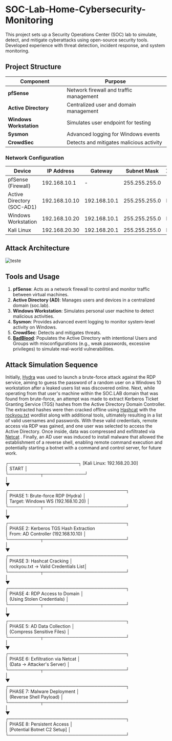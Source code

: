 # SOC-Lab-Home-Cybersecurity-Monitoring
This project sets up a Security Operations Center (SOC) lab to simulate, detect, and mitigate cyberattacks using open-source security tools. Developed experience with threat detection, incident response, and system monitoring.

## Project Structure

| Component             | Purpose                                 |
|-----------------------|-----------------------------------------|
| **pfSense**           | Network firewall and traffic management |
| **Active Directory**  | Centralized user and domain management  |
| **Windows Workstation**| Simulates user endpoint for testing    |
| **Sysmon**            | Advanced logging for Windows events     |
| **CrowdSec**          | Detects and mitigates malicious activity|

### Network Configuration

| Device                 | IP Address       | Gateway        | Subnet Mask     | Zone    |
|------------------------|------------------|----------------|-----------------|---------|
| pfSense (Firewall)     | 192.168.10.1     | -              | 255.255.255.0   |         |
| Active Directory (SOC-AD1) | 192.168.10.10    | 192.168.10.1  | 255.255.255.0   | LAN  |
| Windows Workstation    | 192.168.10.20    | 192.168.10.1   | 255.255.255.0   | LAN     |
| Kali Linux             | 192.168.20.30    | 192.168.20.1   | 255.255.255.0   | DMZ     |

## Attack Architecture

![teste](https://github.com/user-attachments/assets/80337873-d74b-49d9-9850-ca48d108e11c)



## Tools and Usage

1. **pfSense**: Acts as a network firewall to control and monitor traffic between virtual machines.
2. **Active Directory (AD)**: Manages users and devices in a centralized domain (soc.lab).
3. **Windows Workstation**: Simulates personal user machine to detect malicious activities.
4. **Sysmon**: Provides advanced event logging to monitor system-level activity on Windows.
5. **CrowdSec**: Detects and mitigates threats.
6. **[BadBlood](https://github.com/davidprowe/BadBlood)**: Populates the Active Directory with intentional Users and Groups with misconfigurations (e.g., weak passwords, excessive privileges) to simulate real-world vulnerabilities.  

## Attack Simulation Sequence

Initially, [Hydra](https://hackviser.com/tactics/tools/hydra) was used to launch a brute-force attack against the RDP service, aiming to guess the password of a random user on a Windows 10 workstation after a leaked users list was discovered online. Next, while operating from that user's machine within the SOC.LAB domain that was found from brute-force, an attempt was made to extract Kerberos Ticket Granting Service (TGS) hashes from the Active Directory Domain Controller. The extracted hashes were then cracked offline using [Hashcat](https://github.com/hashcat/hashcat) with the [rockyou.txt](https://www.kaggle.com/datasets/wjburns/common-password-list-rockyoutxt) wordlist along with additional tools, ultimately resulting in a list of valid usernames and passwords. With these valid credentials, remote access via RDP was gained, and one user was selected to access the Active Directory. Once inside, data was compressed and exfiltrated via [Netcat](https://nmap.org/ncat/) . Finally, an AD user was induced to install malware that allowed the establishment of a reverse shell, enabling remote command execution and potentially starting a botnet with a command and control server, for future work.






┌──────────────────────┐              [Kali Linux: 192.168.20.30]  
│         START         │  
└──────────┬─────────────┘  
           │  
           ▼  
┌─────────────────────────────────────┐  
│ PHASE 1: Brute-force RDP (Hydra)    │  
│ Target: Windows WS (192.168.10.20)  │  
└──────────┬──────────────────────────┘  
           │  
           ▼  
┌─────────────────────────────────────┐  
│ PHASE 2: Kerberos TGS Hash Extraction  
│ From: AD Controller (192.168.10.10) │  
└──────────┬──────────────────────────┘  
           │  
           ▼  
┌─────────────────────────────────────┐  
│ PHASE 3: Hashcat Cracking           │  
│ rockyou.txt → Valid Credentials List│  
└──────────┬──────────────────────────┘  
           │  
           ▼  
┌─────────────────────────────────────┐  
│ PHASE 4: RDP Access to Domain       │  
│ (Using Stolen Credentials)          │  
└──────────┬──────────────────────────┘  
           │  
           ▼  
┌─────────────────────────────────────┐  
│ PHASE 5: AD Data Collection         │  
│ (Compress Sensitive Files)          │  
└──────────┬──────────────────────────┘  
           │  
           ▼  
┌─────────────────────────────────────┐  
│ PHASE 6: Exfiltration via Netcat    │  
│ (Data → Attacker's Server)          │  
└──────────┬──────────────────────────┘  
           │  
           ▼  
┌─────────────────────────────────────┐  
│ PHASE 7: Malware Deployment         │  
│ (Reverse Shell Payload)             │  
└──────────┬──────────────────────────┘  
           │  
           ▼  
┌─────────────────────────────────────┐  
│ PHASE 8: Persistent Access          │  
│ [Potential Botnet C2 Setup]         │  
└─────────────────────────────────────┘  
